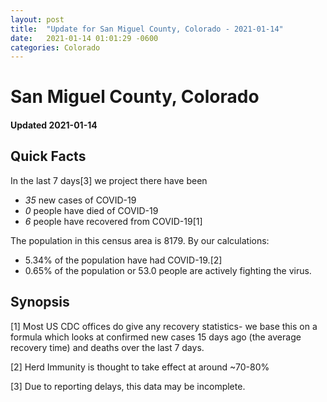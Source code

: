 ```yaml
---
layout: post
title:  "Update for San Miguel County, Colorado - 2021-01-14"
date:   2021-01-14 01:01:29 -0600
categories: Colorado
---
```


# San Miguel County, Colorado
#### Updated 2021-01-14

## Quick Facts

In the last 7 days[3] we project there have been
- *35* new cases of COVID-19
- *0* people have died of COVID-19
- *6* people have recovered from COVID-19[1]

The population in this census area is 8179. By our calculations:
- 5.34% of the population have had COVID-19.[2]
- 0.65% of the population or 53.0 people are actively fighting the virus.

## Synopsis




[1] Most US CDC offices do give any recovery statistics- we base this on a formula which looks at confirmed new cases
15 days ago (the average recovery time) and deaths over the last 7 days.

[2] Herd Immunity is thought to take effect at around ~70-80%

[3] Due to reporting delays, this data may be incomplete.
 
    